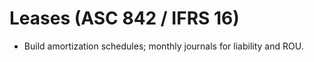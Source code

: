 # Leases (ASC 842 / IFRS 16)
- Build amortization schedules; monthly journals for liability and ROU.
